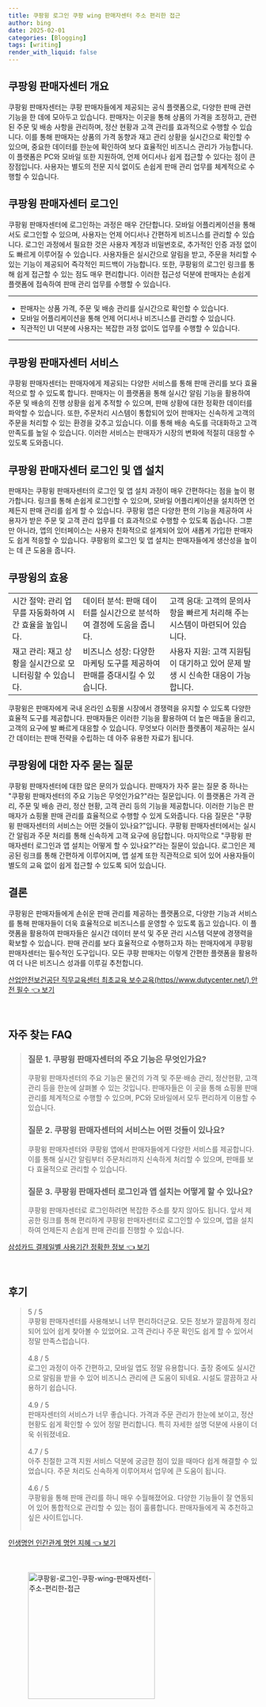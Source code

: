 ```yaml
---
title: 쿠팡윙 로그인 쿠팡 wing 판매자센터 주소 편리한 접근
author: bing
date: 2025-02-01
categories: [Blogging]
tags: [writing]
render_with_liquid: false
---
```



<h2 id='쿠팡윙판매자센터개요'>쿠팡윙 판매자센터 개요</h2>

<p>쿠팡윙 판매자센터는 쿠팡 판매자들에게 제공되는 공식 플랫폼으로, 다양한 판매 관련 기능을 한 데에 모아두고 있습니다. 판매자는 이곳을 통해 상품의 가격을 조정하고, 관련된 주문 및 배송 사항을 관리하며, 정산 현황과 고객 관리를 효과적으로 수행할 수 있습니다. 이를 통해 판매자는 상품의 가격 동향과 재고 관리 상황을 실시간으로 확인할 수 있으며, 중요한 데이터를 한눈에 확인하여 보다 효율적인 비즈니스 관리가 가능합니다. 이 플랫폼은 PC와 모바일 또한 지원하여, 언제 어디서나 쉽게 접근할 수 있다는 점이 큰 장점입니다. 사용자는 별도의 전문 지식 없이도 손쉽게 판매 관리 업무를 체계적으로 수행할 수 있습니다.</p>

<h2 id='쿠팡윙판매자센터로그인'>쿠팡윙 판매자센터 로그인</h2>

<p>쿠팡윙 판매자센터에 로그인하는 과정은 매우 간단합니다. 모바일 어플리케이션을 통해서도 로그인할 수 있으며, 사용자는 언제 어디서나 간편하게 비즈니스를 관리할 수 있습니다. 로그인 과정에서 필요한 것은 사용자 계정과 비밀번호로, 추가적인 인증 과정 없이도 빠르게 이루어질 수 있습니다. 사용자들은 실시간으로 알림을 받고, 주문을 처리할 수 있는 기능이 제공되어 즉각적인 피드백이 가능합니다. 또한, 쿠팡윙의 로그인 링크를 통해 쉽게 접근할 수 있는 점도 매우 편리합니다. 이러한 접근성 덕분에 판매자는 손쉽게 플랫폼에 접속하여 판매 관리 업무를 수행할 수 있습니다.</p>

<hr />

<ul>
    <li>판매자는 상품 가격, 주문 및 배송 관리를 실시간으로 확인할 수 있습니다.</li>
    <li>모바일 어플리케이션을 통해 언제 어디서나 비즈니스를 관리할 수 있습니다.</li>
    <li>직관적인 UI 덕분에 사용자는 복잡한 과정 없이도 업무를 수행할 수 있습니다.</li>
</ul>

<hr />

<h2 id='쿠팡윙판매자센터서비스'>쿠팡윙 판매자센터 서비스</h2>

<p>쿠팡윙 판매자센터는 판매자에게 제공되는 다양한 서비스를 통해 판매 관리를 보다 효율적으로 할 수 있도록 합니다. 판매자는 이 플랫폼을 통해 실시간 알림 기능을 활용하여 주문 및 배송의 진행 상황을 쉽게 추적할 수 있으며, 판매 상황에 대한 정확한 데이터를 파악할 수 있습니다. 또한, 주문처리 시스템이 통합되어 있어 판매자는 신속하게 고객의 주문을 처리할 수 있는 환경을 갖추고 있습니다. 이를 통해 배송 속도를 극대화하고 고객 만족도를 높일 수 있습니다. 이러한 서비스는 판매자가 시장의 변화에 적절히 대응할 수 있도록 도와줍니다.</p>

<h2 id='쿠팡윙판매자센터로그인및앱설치'>쿠팡윙 판매자센터 로그인 및 앱 설치</h2>

<p>판매자는 쿠팡윙 판매자센터의 로그인 및 앱 설치 과정이 매우 간편하다는 점을 높이 평가합니다. 링크를 통해 손쉽게 로그인할 수 있으며, 모바일 어플리케이션을 설치하면 언제든지 판매 관리를 쉽게 할 수 있습니다. 쿠팡윙 앱은 다양한 편의 기능을 제공하여 사용자가 받은 주문 및 고객 관리 업무를 더 효과적으로 수행할 수 있도록 돕습니다. 그뿐만 아니라, 앱의 인터페이스는 사용자 친화적으로 설계되어 있어 새롭게 가입한 판매자도 쉽게 적응할 수 있습니다. 쿠팡윙의 로그인 및 앱 설치는 판매자들에게 생산성을 높이는 데 큰 도움을 줍니다.</p>

<h2 id='쿠팡윙의효용'>쿠팡윙의 효용</h2>

<table>
    <tr>
        <td>시간 절약: 관리 업무를 자동화하여 시간 효율을 높입니다.</td>
        <td>데이터 분석: 판매 데이터를 실시간으로 분석하여 결정에 도움을 줍니다.</td>
        <td>고객 응대: 고객의 문의사항을 빠르게 처리해 주는 시스템이 마련되어 있습니다.</td>
    </tr>
    <tr>
        <td>재고 관리: 재고 상황을 실시간으로 모니터링할 수 있습니다.</td>
        <td>비즈니스 성장: 다양한 마케팅 도구를 제공하여 판매를 증대시킬 수 있습니다.</td>
        <td>사용자 지원: 고객 지원팀이 대기하고 있어 문제 발생 시 신속한 대응이 가능합니다.</td>
    </tr>
</table>

<p>쿠팡윙은 판매자에게 국내 온라인 쇼핑몰 시장에서 경쟁력을 유지할 수 있도록 다양한 효율적 도구를 제공합니다. 판매자들은 이러한 기능을 활용하여 더 높은 매출을 올리고, 고객의 요구에 발 빠르게 대응할 수 있습니다. 무엇보다 이러한 플랫폼이 제공하는 실시간 데이터는 판매 전략을 수립하는 데 아주 유용한 자료가 됩니다.</p>

<h2 id='쿠팡윙에대한질문과답변'>쿠팡윙에 대한 자주 묻는 질문</h2>

<p>쿠팡윙 판매자센터에 대한 많은 문의가 있습니다. 판매자가 자주 묻는 질문 중 하나는 "쿠팡윙 판매자센터의 주요 기능은 무엇인가요?"라는 질문입니다. 이 플랫폼은 가격 관리, 주문 및 배송 관리, 정산 현황, 고객 관리 등의 기능을 제공합니다. 이러한 기능은 판매자가 쇼핑몰 판매 관리를 효율적으로 수행할 수 있게 도와줍니다. 다음 질문은 "쿠팡윙 판매자센터의 서비스는 어떤 것들이 있나요?"입니다. 쿠팡윙 판매자센터에서는 실시간 알림과 주문 처리를 통해 신속하게 고객 요구에 응답합니다. 마지막으로 "쿠팡윙 판매자센터 로그인과 앱 설치는 어떻게 할 수 있나요?"라는 질문이 있습니다. 로그인은 제공된 링크를 통해 간편하게 이루어지며, 앱 설계 또한 직관적으로 되어 있어 사용자들이 별도의 교육 없이 쉽게 접근할 수 있도록 되어 있습니다.</p>

<h2 id='결론'>결론</h2>

<p>쿠팡윙은 판매자들에게 손쉬운 판매 관리를 제공하는 플랫폼으로, 다양한 기능과 서비스를 통해 판매자들이 더욱 효율적으로 비즈니스를 운영할 수 있도록 돕고 있습니다. 이 플랫폼을 활용하여 판매자들은 실시간 데이터 분석 및 주문 관리 시스템 덕분에 경쟁력을 확보할 수 있습니다. 판매 관리를 보다 효율적으로 수행하고자 하는 판매자에게 쿠팡윙 판매자센터는 필수적인 도구입니다. 모든 쿠팡 판매자는 이렇게 간편한 플랫폼을 활용하여 더 나은 비즈니스 성과를 이루길 추천합니다.</p>


<p><a class="click-button" title="산업안전보건공단 직무교육센터 최초교육 보수교육(https//www.dutycenter.net/) 안전 필수" href="https://blackassets.github.io/posts/%EC%82%B0%EC%97%85%EC%95%88%EC%A0%84%EB%B3%B4%EA%B1%B4%EA%B3%B5%EB%8B%A8-%EC%A7%81%EB%AC%B4%EA%B5%90%EC%9C%A1%EC%84%BC%ED%84%B0-%EC%B5%9C%EC%B4%88%EA%B5%90%EC%9C%A1-%EB%B3%B4%EC%88%98%EA%B5%90%EC%9C%A1(httpswww.dutycenter.net)-%EC%95%88%EC%A0%84-%ED%95%84%EC%88%98/" rel="dofollow">산업안전보건공단 직무교육센터 최초교육 보수교육(https//www.dutycenter.net/) 안전 필수 👈 보기</a></p><br>
<h2 id='자주_찾는_FAQ'>자주 찾는 FAQ</h2>
<div itemscope="" itemtype="https://schema.org/FAQPage">
<blockquote>
<div itemscope="" itemprop="mainEntity" itemtype="https://schema.org/Question">
<h3 itemprop="name">질문 1. 쿠팡윙 판매자센터의 주요 기능은 무엇인가요?</h3>
<div itemscope="" itemprop="acceptedAnswer" itemtype="https://schema.org/Answer">
<span itemprop="text">
<p>쿠팡윙 판매자센터의 주요 기능은 물건의 가격 및 주문·배송 관리, 정산현황, 고객관리 등을 한눈에 살펴볼 수 있는 것입니다. 판매자들은 이 곳을 통해 쇼핑몰 판매 관리를 체계적으로 수행할 수 있으며, PC와 모바일에서 모두 편리하게 이용할 수 있습니다.</p>
</span>
</div>
</div>
<div itemscope="" itemprop="mainEntity" itemtype="https://schema.org/Question">
<h3 itemprop="name">질문 2. 쿠팡윙 판매자센터의 서비스는 어떤 것들이 있나요?</h3>
<div itemscope="" itemprop="acceptedAnswer" itemtype="https://schema.org/Answer">
<span itemprop="text">
<p>쿠팡윙 판매자센터와 쿠팡윙 앱에서 판매자들에게 다양한 서비스를 제공합니다. 이를 통해 실시간 알림부터 주문처리까지 신속하게 처리할 수 있으며, 판매를 보다 효율적으로 관리할 수 있습니다.</p>
</span>
</div>
</div>
<div itemscope="" itemprop="mainEntity" itemtype="https://schema.org/Question">
<h3 itemprop="name">질문 3. 쿠팡윙 판매자센터 로그인과 앱 설치는 어떻게 할 수 있나요?</h3>
<div itemscope="" itemprop="acceptedAnswer" itemtype="https://schema.org/Answer">
<span itemprop="text">
<p>쿠팡윙 판매자센터로 로그인하려면 복잡한 주소를 찾지 않아도 됩니다. 앞서 제공한 링크를 통해 편리하게 쿠팡윙 판매자센터로 로그인할 수 있으며, 앱을 설치하여 언제든지 손쉽게 판매 관리를 진행할 수 있습니다.</p>
</span>
</div>
</div>
</blockquote>
</div>
<p><a class="click-button" title="삼성카드 결제일별 사용기간 정확한 정보" href="https://blackassets.github.io/posts/%EC%82%BC%EC%84%B1%EC%B9%B4%EB%93%9C-%EA%B2%B0%EC%A0%9C%EC%9D%BC%EB%B3%84-%EC%82%AC%EC%9A%A9%EA%B8%B0%EA%B0%84-%EC%A0%95%ED%99%95%ED%95%9C-%EC%A0%95%EB%B3%B4/" rel="dofollow">삼성카드 결제일별 사용기간 정확한 정보 👈 보기</a></p><br>
<h2 id='후기'>후기</h2>
<div itemscope itemtype="https://schema.org/Product">
  <blockquote>
  <div itemprop="review" itemscope itemtype="https://schema.org/Review">
      <div itemprop="reviewRating" itemscope itemtype="https://schema.org/Rating"> <span itemprop="ratingValue">5</span> / <span itemprop="bestRating">5</span> </div>
      <span itemprop="reviewBody">쿠팡윙 판매자센터를 사용해보니 너무 편리하더군요. 모든 정보가 깔끔하게 정리되어 있어 쉽게 찾아볼 수 있었어요. 고객 관리나 주문 확인도 쉽게 할 수 있어서 정말 만족스럽습니다.</span>
  </div>
  <br>
  <div itemprop="review" itemscope itemtype="https://schema.org/Review">
      <div itemprop="reviewRating" itemscope itemtype="https://schema.org/Rating"> <span itemprop="ratingValue">4.8</span> / <span itemprop="bestRating">5</span> </div>
      <span itemprop="reviewBody">로그인 과정이 아주 간편하고, 모바일 앱도 정말 유용합니다. 출장 중에도 실시간으로 알림을 받을 수 있어 비즈니스 관리에 큰 도움이 되네요. 시설도 깔끔하고 사용하기 쉽습니다.</span>
  </div>
  <br>
  <div itemprop="review" itemscope itemtype="https://schema.org/Review">
      <div itemprop="reviewRating" itemscope itemtype="https://schema.org/Rating"> <span itemprop="ratingValue">4.9</span> / <span itemprop="bestRating">5</span> </div>
      <span itemprop="reviewBody">판매자센터의 서비스가 너무 좋습니다. 가격과 주문 관리가 한눈에 보이고, 정산 현황도 쉽게 확인할 수 있어 정말 편리합니다. 특히 자세한 설명 덕분에 사용이 더욱 쉬워졌네요.</span>
  </div>
  <br>
  <div itemprop="review" itemscope itemtype="https://schema.org/Review">
      <div itemprop="reviewRating" itemscope itemtype="https://schema.org/Rating"> <span itemprop="ratingValue">4.7</span> / <span itemprop="bestRating">5</span> </div>
      <span itemprop="reviewBody">아주 친절한 고객 지원 서비스 덕분에 궁금한 점이 있을 때마다 쉽게 해결할 수 있었습니다. 주문 처리도 신속하게 이루어져서 업무에 큰 도움이 됩니다.</span>
  </div>
  <br>
  <div itemprop="review" itemscope itemtype="https://schema.org/Review">
      <div itemprop="reviewRating" itemscope itemtype="https://schema.org/Rating"> <span itemprop="ratingValue">4.6</span> / <span itemprop="bestRating">5</span> </div>
      <span itemprop="reviewBody">쿠팡윙을 통해 판매 관리를 하니 매우 수월해졌어요. 다양한 기능들이 잘 연동되어 있어 통합적으로 관리할 수 있는 점이 훌륭합니다. 판매자들에게 꼭 추천하고 싶은 사이트입니다.</span>
  </div>
  <br>
  </blockquote>
</div>
<p><a class="click-button" title="인생명언 인간관계 명언 지혜" href="https://blackassets.github.io/posts/%EC%9D%B8%EC%83%9D%EB%AA%85%EC%96%B8-%EC%9D%B8%EA%B0%84%EA%B4%80%EA%B3%84-%EB%AA%85%EC%96%B8-%EC%A7%80%ED%98%9C/" rel="dofollow">인생명언 인간관계 명언 지혜 👈 보기</a></p><br>
<figure class="image"><img src="https://blackassets.github.io/assets/img/thumbnail/쿠팡윙-로그인-쿠팡-wing-판매자센터-주소-편리한-접근.webp" alt="쿠팡윙-로그인-쿠팡-wing-판매자센터-주소-편리한-접근" width="256" height="256"></figure>